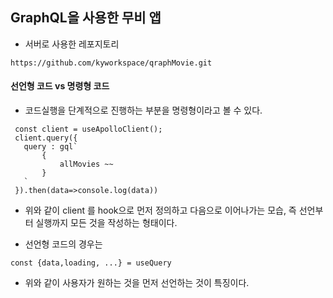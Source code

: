 ## GraphQL을 사용한 무비 앱
 - 서버로 사용한 레포지토리
 ```
 https://github.com/kyworkspace/qraphMovie.git
 ```

 

#### 선언형 코드 vs 명령형 코드
 - 코드실행을 단계적으로 진행하는 부분을 명령형이라고 볼 수 있다.

 ```
  const client = useApolloClient();
  client.query({
    query : gql`
        {
            allMovies ~~
        }
    `
  }).then(data=>console.log(data))
 ```

 - 위와 같이 client 를 hook으로 먼저 정의하고 다음으로 이어나가는 모습, 즉 선언부터 실행까지 모든 것을 작성하는 형태이다.

 - 선언형 코드의 경우는

 ```
 const {data,loading, ...} = useQuery
 ```

 - 위와 같이 사용자가 원하는 것을 먼저 선언하는 것이 특징이다.